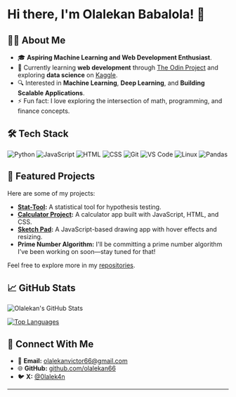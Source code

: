 # Hi there, I'm Olalekan Babalola! 👋

## 👨‍💻 About Me
- 🎓 **Aspiring Machine Learning and Web Development Enthusiast**.
- 🌱 Currently learning **web development** through [The Odin Project](https://www.theodinproject.com/) and exploring **data science** on [Kaggle](https://www.kaggle.com/).
- 🔍 Interested in **Machine Learning**, **Deep Learning**, and **Building Scalable Applications**.
- ⚡ Fun fact: I love exploring the intersection of math, programming, and finance concepts.

## 🛠️ Tech Stack
![Python](https://img.shields.io/badge/-Python-3776AB?style=flat&logo=python&logoColor=white)
![JavaScript](https://img.shields.io/badge/-JavaScript-F7DF1E?style=flat&logo=javascript&logoColor=black)
![HTML](https://img.shields.io/badge/-HTML5-E34F26?style=flat&logo=html5&logoColor=white)
![CSS](https://img.shields.io/badge/-CSS3-1572B6?style=flat&logo=css3&logoColor=white)
![Git](https://img.shields.io/badge/-Git-F05032?style=flat&logo=git&logoColor=white)
![VS Code](https://img.shields.io/badge/-VS_Code-007ACC?style=flat&logo=visual-studio-code&logoColor=white)
![Linux](https://img.shields.io/badge/-Linux-FCC624?style=flat&logo=linux&logoColor=black)
![Pandas](https://img.shields.io/badge/-Pandas-150458?style=flat&logo=pandas&logoColor=white)

## 🌟 Featured Projects
Here are some of my projects:
- **[Stat-Tool](https://github.com/olalekan66/Stat-tool):** A statistical tool for hypothesis testing.
- **[Calculator Project](https://github.com/olalekan66/calculator):** A calculator app built with JavaScript, HTML, and CSS.
- **[Sketch Pad](https://github.com/olalekan66/sketch-pad):** A JavaScript-based drawing app with hover effects and resizing.
- **Prime Number Algorithm:** I'll be committing a prime number algorithm I’ve been working on soon—stay tuned for that!

Feel free to explore more in my [repositories](https://github.com/olalekan66?tab=repositories).

## 📈 GitHub Stats
![Olalekan's GitHub Stats](https://github-readme-stats.vercel.app/api?username=olalekan66&show_icons=true&theme=radical)

[![Top Languages](https://github-readme-stats.vercel.app/api/top-langs/?username=olalekan66&layout=compact&theme=radical)](https://github.com/anuraghazra/github-readme-stats)

## 🤝 Connect With Me
- 📧 **Email:** [olalekanvictor66@gmail.com](mailto:olalekanvictor66@gmail.com)
- 🌐 **GitHub:** [github.com/olalekan66](https://github.com/olalekan66)
- 🐦 **X:** [@0lalek4n](https://x.com/0lalek4n?t=dCccur54N0bvllNBfi3TMA&s=08)

---

